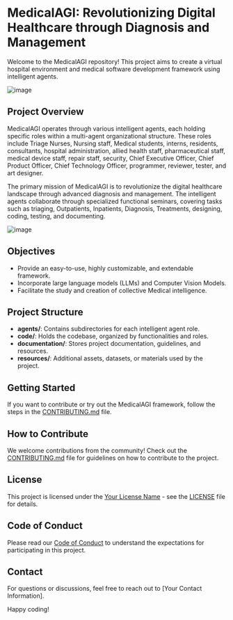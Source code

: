 # MedicalAGI: Revolutionizing Digital Healthcare through Diagnosis and Management

Welcome to the MedicalAGI repository! This project aims to create a virtual hospital environment and medical software development framework using intelligent agents.

![image](https://github.com/LifestyleCorp/Medical-AGI/assets/79331747/8e0666c0-331f-4ca3-b1ae-05f5293b5b09)

## Project Overview

MedicalAGI operates through various intelligent agents, each holding specific roles within a multi-agent organizational structure. These roles include Triage Nurses, Nursing staff, Medical students, interns, residents, consultants, hospital administration, allied health staff, pharmaceutical staff, medical device staff, repair staff, security, Chief Executive Officer, Chief Product Officer, Chief Technology Officer, programmer, reviewer, tester, and art designer.

The primary mission of MedicalAGI is to revolutionize the digital healthcare landscape through advanced diagnosis and management. The intelligent agents collaborate through specialized functional seminars, covering tasks such as triaging, Outpatients, Inpatients, Diagnosis, Treatments, designing, coding, testing, and documenting.

![image](https://github.com/LifestyleCorp/Medical-AGI/assets/79331747/28959c7e-55fb-4a0e-b9ad-d9e5ee4af5b0)


## Objectives

- Provide an easy-to-use, highly customizable, and extendable framework.
- Incorporate large language models (LLMs) and Computer Vision Models.
- Facilitate the study and creation of collective Medical intelligence.

## Project Structure

- **agents/**: Contains subdirectories for each intelligent agent role.
- **code/**: Holds the codebase, organized by functionalities and roles.
- **documentation/**: Stores project documentation, guidelines, and resources.
- **resources/**: Additional assets, datasets, or materials used by the project.

## Getting Started

If you want to contribute or try out the MedicalAGI framework, follow the steps in the [CONTRIBUTING.md](CONTRIBUTING.md) file.

## How to Contribute

We welcome contributions from the community! Check out the [CONTRIBUTING.md](CONTRIBUTING.md) file for guidelines on how to contribute to the project.

## License

This project is licensed under the [Your License Name](LICENSE) - see the [LICENSE](LICENSE) file for details.

## Code of Conduct

Please read our [Code of Conduct](CODE_OF_CONDUCT.md) to understand the expectations for participating in this project.

## Contact

For questions or discussions, feel free to reach out to [Your Contact Information].

Happy coding!

